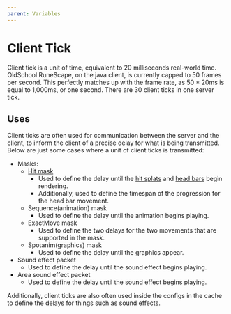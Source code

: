 ```yaml
---
parent: Variables
---
```


# Client Tick

Client tick is a unit of time, equivalent to 20 milliseconds real-world time.
OldSchool RuneScape, on the java client, is currently capped to 50 frames per second.
This perfectly matches up with the frame rate, as 50 * 20ms is equal to 1,000ms, or one second.
There are 30 client ticks in one server tick.

## Uses

Client ticks are often used for communication between the server and the client, to inform the client of a precise delay for what is
being transmitted. Below are just some cases where a unit of client ticks is transmitted:
- Masks:
  - [Hit mask](../updating/hit-mask.md#hit-mask)
    - Used to define the delay until the [hit splats](../updating/hit-mask.md#hits) and [head bars](../updating/hit-mask.md#head-bars) begin rendering.
    - Additionally, used to define the timespan of the progression for the head bar movement.
  - Sequence(animation) mask
    - Used to define the delay until the animation begins playing.
  - ExactMove mask
    - Used to define the two delays for the two movements that are supported in the mask.
  - Spotanim(graphics) mask
    - Used to define the delay until the graphics appear.
- Sound effect packet
  - Used to define the delay until the sound effect begins playing.
- Area sound effect packet
  - Used to define the delay until the sound effect begins playing.

Additionally, client ticks are also often used inside the configs in the cache to define the delays for things such as sound effects.